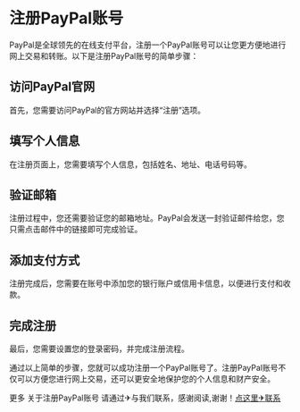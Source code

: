 # 注册PayPal账号

PayPal是全球领先的在线支付平台，注册一个PayPal账号可以让您更方便地进行网上交易和转账。以下是注册PayPal账号的简单步骤：

## 访问PayPal官网
首先，您需要访问PayPal的官方网站并选择“注册”选项。

## 填写个人信息
在注册页面上，您需要填写个人信息，包括姓名、地址、电话号码等。

## 验证邮箱
注册过程中，您还需要验证您的邮箱地址。PayPal会发送一封验证邮件给您，您只需点击邮件中的链接即可完成验证。

## 添加支付方式
注册完成后，您需要在账号中添加您的银行账户或信用卡信息，以便进行支付和收款。

## 完成注册
最后，您需要设置您的登录密码，并完成注册流程。

通过以上简单的步骤，您就可以成功注册一个PayPal账号了。注册PayPal账号不仅可以方便您进行网上交易，还可以更安全地保护您的个人信息和财产安全。

更多 关于注册PayPal账号 请通过✈与我们联系，感谢阅读,谢谢！[点这里✈联系](https://ww.k02.cc)